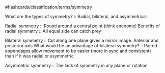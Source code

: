 #flashcards/classification/terms/symmetry 

What are the types of symmetry? :: Radial, bilateral, and asymmetrical

Radial symmetry :: Round around a central point (think anenome)
Benefits of radial symmetry :: All equal side can catch prey

Bilateral symmetry :: Cut along one plane gives a mirror image. Anterior and posterior axis
What would be an advantage of bilateral symmetry? :: Paired appendages allow movement to be easier (more in sync and consistent) than if it was radial or asymmetric

Asymmetric symmetry :: The lack of symmetry in any plane or rotation
